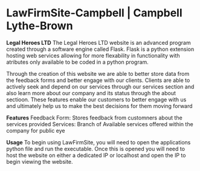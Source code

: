 # LawFirmSite-Campbell | Campbell Lythe-Brown

**Legal Heroes LTD**
The Legal Heroes LTD website is an advanced program created through a software engine called Flask. Flask is a python extension hosting web services allowing for more flexability in functionality with atributes only available to be coded in a python program.

Through the creation of this website we are able to better store data from the feedback forms and better engage with our clients. Clients are able to actively seek and depend on our services through our services section and also learn more about our company and its status through the about sectioon. These features enable our customers to better engage with us and ultimately help us to make the best decisions for them moving forward

**Features**
Feedback Form: Stores feedback from customners about the services provided
Services: Branch of Available services offered within the company for public eye

**Usage**
To begin using LawFirmSite, you will need to open the applications python file and run the executable. Once this is opened you will need to host the website on either a dedicated IP or localhost and open the IP to begin viewing the website.
